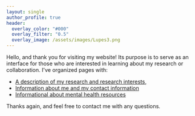 ```yaml
---
layout: single
author_profile: true
header:
  overlay_color: "#000"
  overlay_filter: "0.5"
  overlay_image: /assets/images/Lupes3.png
---
```

Hello, and thank you for visiting my website! Its purpose is to serve as an interface for those who are interested in learning about my research or collaboration. I've organized pages with:

* [A description of my research and research interests,](/research)
* [Information about me and my contact information](/about)
* [Informational about mental health resources](/mentalhealth)

Thanks again, and feel free to contact me with any questions.
